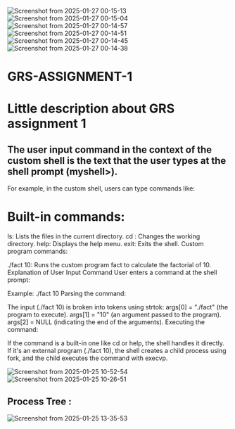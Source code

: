![Screenshot from 2025-01-27 00-15-13](https://github.com/user-attachments/assets/3fdea41f-e2e2-425e-88b1-006deb08ad1c)
![Screenshot from 2025-01-27 00-15-04](https://github.com/user-attachments/assets/c50f966a-4142-4064-8a8f-f45ea1d1f1dc)
![Screenshot from 2025-01-27 00-14-57](https://github.com/user-attachments/assets/0c62e6ed-e28e-4f30-a3d7-e59e1b31a2dd)
![Screenshot from 2025-01-27 00-14-51](https://github.com/user-attachments/assets/2c836e7b-30ae-43e3-9f1e-592da848d3f0)
![Screenshot from 2025-01-27 00-14-45](https://github.com/user-attachments/assets/9ac97bd7-3055-4913-bf66-8ad68e4e1a95)
![Screenshot from 2025-01-27 00-14-38](https://github.com/user-attachments/assets/56ec1acd-9cdf-470a-9fd4-1cd9163682cc)
# GRS-ASSIGNMENT-1
# Little description about GRS  assignment 1

## The user input command in the context of the custom shell is the text that the user types at the shell prompt (myshell>).

For example, in the custom shell, users can type commands like:

# Built-in commands:

ls: Lists the files in the current directory.
cd <directory>: Changes the working directory.
help: Displays the help menu.
exit: Exits the shell.
Custom program commands:

./fact 10: Runs the custom program fact to calculate the factorial of 10.
Explanation of User Input Command
User enters a command at the shell prompt:

Example: ./fact 10
Parsing the command:

The input (./fact 10) is broken into tokens using strtok:
args[0] = "./fact" (the program to execute).
args[1] = "10" (an argument passed to the program).
args[2] = NULL (indicating the end of the arguments).
Executing the command:

If the command is a built-in one like cd or help, the shell handles it directly.
If it's an external program (./fact 10), the shell creates a child process using fork, and the child executes the command with execvp.

![Screenshot from 2025-01-25 10-52-54](https://github.com/user-attachments/assets/58efef0b-4bb4-4594-b2fe-d648a44e374c)
![Screenshot from 2025-01-25 10-26-51](https://github.com/user-attachments/assets/cfd1f56e-c054-4914-94f7-672764f09f2c)

##  Process Tree :

![Screenshot from 2025-01-25 13-35-53](https://github.com/user-attachments/assets/6c4ee898-6697-4fa0-ac5b-1c443cca80bc)

